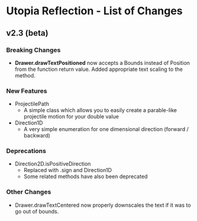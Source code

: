 # Utopia Reflection - List of Changes
## v2.3 (beta)
### Breaking Changes
- **Drawer.drawTextPositioned** now accepts a Bounds instead of Position from the function return 
value. Added appropriate text scaling to the method.
### New Features
- ProjectilePath
    - A simple class which allows you to easily create a parable-like projectile motion for your double value
- Direction1D
    - A very simple enumeration for one dimensional direction (forward / backward)
### Deprecations
- Direction2D.isPositiveDirection
    - Replaced with .sign and Direction1D
    - Some related methods have also been deprecated
### Other Changes
- Drawer.drawTextCentered now properly downscales the text if it was to go out of bounds.